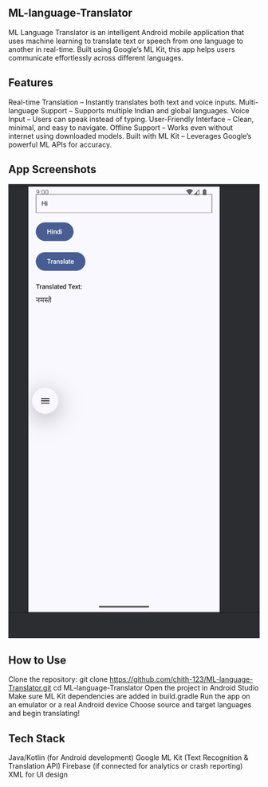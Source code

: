 ## ML-language-Translator
ML Language Translator is an intelligent Android mobile application that uses machine learning to translate text or speech from one language to another in real-time. Built using Google’s ML Kit, this app helps users communicate effortlessly across different languages.

## Features
Real-time Translation – Instantly translates both text and voice inputs.
Multi-language Support – Supports multiple Indian and global languages.
Voice Input – Users can speak instead of typing.
User-Friendly Interface – Clean, minimal, and easy to navigate.
Offline Support – Works even without internet using downloaded models.
Built with ML Kit – Leverages Google’s powerful ML APIs for accuracy.

## App Screenshots
![image 1](https://github.com/chith-123/ML-language-Translator/blob/master/Screenshot%202025-05-13%20090055.png)

## How to Use
Clone the repository:
git clone https://github.com/chith-123/ML-language-Translator.git
cd ML-language-Translator
Open the project in Android Studio
Make sure ML Kit dependencies are added in build.gradle
Run the app on an emulator or a real Android device
Choose source and target languages and begin translating!

## Tech Stack
Java/Kotlin (for Android development)
Google ML Kit (Text Recognition & Translation API)
Firebase (if connected for analytics or crash reporting)
XML for UI design

